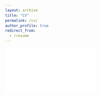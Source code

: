 ```yaml
---
layout: archive
title: "CV"
permalink: /cv/
author_profile: true
redirect_from:
  - /resume
---
```

![CV](/images/yz_cv.pdf)


